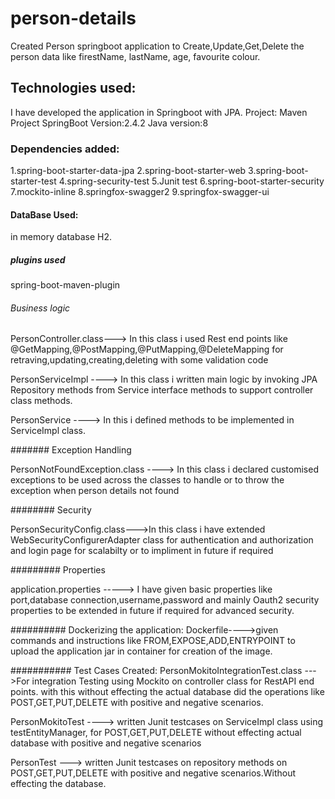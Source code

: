 # person-details
Created Person springboot application to Create,Update,Get,Delete the person data like firestName, lastName, age, favourite colour.

## Technologies used:

I have developed the application in Springboot with JPA.
Project: Maven Project
SpringBoot Version:2.4.2
Java version:8

### Dependencies added:

1.spring-boot-starter-data-jpa
2.spring-boot-starter-web
3.spring-boot-starter-test
4.spring-security-test
5.Junit test
6.spring-boot-starter-security
7.mockito-inline
8.springfox-swagger2
9.springfox-swagger-ui

#### DataBase Used:

in memory database H2.

##### plugins used

spring-boot-maven-plugin

###### Business logic

PersonController.class---> In this class i used Rest end points like @GetMapping,@PostMapping,@PutMapping,@DeleteMapping for retraving,updating,creating,deleting with some validation code

PersonServiceImpl ----> In this class i written main logic by invoking JPA Repository methods from Service interface methods to support controller class methods.

PersonService ----> In this i defined methods to be implemented in ServiceImpl class.

####### Exception Handling

PersonNotFoundException.class ----> In this class i declared customised exceptions to be used across the classes to handle or to throw the exception when person details not found

######## Security

PersonSecurityConfig.class--->In this class i have extended WebSecurityConfigurerAdapter class for authentication and authorization and login page for scalabilty or to impliment in future if required

######### Properties

application.properties -----> I have given basic properties like port,database connection,username,password and mainly Oauth2 security properties to be extended in future if required for advanced security.

########## Dockerizing the application:
Dockerfile---->given commands and instructions like FROM,EXPOSE,ADD,ENTRYPOINT to upload the application jar in container for creation of the image.


########### Test Cases Created:
PersonMokitoIntegrationTest.class --->For integration Testing using Mockito on controller class for RestAPI end points.
with this without effecting the actual database did the operations like POST,GET,PUT,DELETE with positive and negative scenarios.

PersonMokitoTest  ----> written Junit testcases on ServiceImpl class using testEntityManager,
for POST,GET,PUT,DELETE without effecting actual database with positive and negative scenarios

PersonTest ---> written Junit testcases on repository methods on POST,GET,PUT,DELETE with positive and negative scenarios.Without effecting the database.


